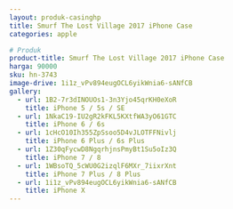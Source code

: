```yaml
---
layout: produk-casinghp
title: Smurf The Lost Village 2017 iPhone Case
categories: apple

# Produk
product-title: Smurf The Lost Village 2017 iPhone Case
harga: 90000
sku: hn-3743
image-drive: 1i1z_vPv894eugOCL6yikWnia6-sANfCB
gallery:
  - url: 1B2-7r3dINOUOs1-3n3Yjo45qrKH0eXoR
    title: iPhone 5 / 5s / SE
  - url: 1NkaC19-IU2gR2kFKL5KXtfWA3yO61GTC
    title: iPhone 6 / 6s
  - url: 1cHcO10Ih355ZpSsoo5D4vJLOTFFNivlj
    title: iPhone 6 Plus / 6s Plus
  - url: 1Z30qFycwD8NgqrhjnsPmyBt1Su5oIz3Q
    title: iPhone 7 / 8
  - url: 1WBsoTQ_5cWU0G2izqlF6MXr_7iixrXnt
    title: iPhone 7 Plus / 8 Plus
  - url: 1i1z_vPv894eugOCL6yikWnia6-sANfCB
    title: iPhone X
---
```

